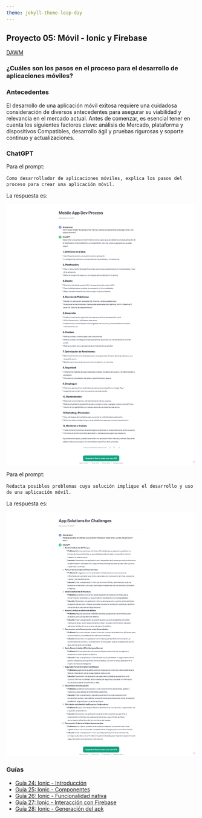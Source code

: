 ```yaml
---
theme: jekyll-theme-leap-day
---
```


## Proyecto 05: Móvil - Ionic y Firebase

[DAWM](/DAWM/)

### ¿Cuáles son los pasos en el proceso para el desarrollo de aplicaciones móviles?

### Antecedentes

El desarrollo de una aplicación móvil exitosa requiere una cuidadosa consideración de diversos antecedentes para asegurar su viabilidad y relevancia en el mercado actual. Antes de comenzar, es esencial tener en cuenta los siguientes factores clave: análisis de Mercado, plataforma y dispositivos Compatibles, desarrollo ágil y pruebas rigurosas y soporte continuo y actualizaciones.

### ChatGPT

Para el prompt: 

```
Como desarrollador de aplicaciones móviles, explica los pasos del proceso para crear una aplicación móvil.
```
La respuesta es:

![respuesta](archivos/proyecto05-pregunta1.png)

Para el prompt: 

```
Redacta posibles problemas cuya solución implique el desarrollo y uso de una aplicación móvil.
```
La respuesta es:

![respuesta](archivos/proyecto05-pregunta2.png)

### Guías

* [Guía 24: Ionic - Introducción](/DAWM/guias/2024/guia24)
* [Guía 25: Ionic - Componentes](/DAWM/guias/2024/guia25)
* [Guía 26: Ionic - Funcionalidad nativa](/DAWM/guias/2024/guia26)
* [Guía 27: Ionic - Interacción con Firebase](/DAWM/guias/2024/guia27)
* [Guía 28: Ionic - Generación del apk](/DAWM/guias/2024/guia28)